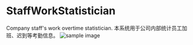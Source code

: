 # StaffWorkStatistician
Company staff's work overtime statistician.
本系统用于公司内部统计员工加班、迟到等考勤信息。
![sample image](https://github.com/chenjuntao/StaffWorkStatistician/edit/master/StaffWorkStatistician.jpg)
